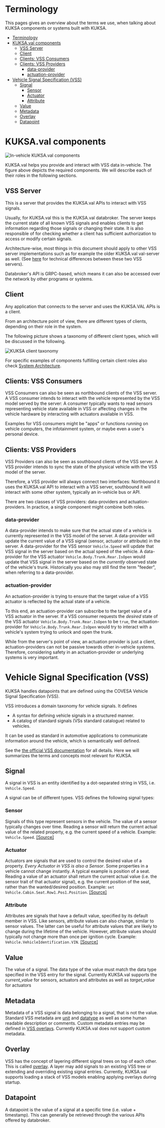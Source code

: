 # Terminology

This pages gives an overview about the terms we use, when talking about KUKSA components or systems built with KUKSA.

* [Terminology](#terminology)
* [KUKSA.val components](#kuksaval-components)
   * [VSS Server](#vss-server)
   * [Client](#client)
   * [Clients: VSS Consumers](#clients-vss-consumers)
   * [Clients: VSS Providers](#clients-vss-providers)
      * [data-provider](#data-provider)
      * [actuation-provider](#actuation-provider)
* [Vehicle Signal Specification (VSS)](#vehicle-signal-specification-vss)
   * [Signal](#signal)
      * [Sensor](#sensor)
      * [Actuator](#actuator)
      * [Attribute](#attribute)
   * [Value](#value)
   * [Metadata](#metadata)
   * [Overlay](#overlay)
   * [Datapoint](#datapoint)

# KUKSA.val components

![In-vehicle KUKSA.val components](./pictures/terminology.svg)

KUKSA.val helps you provide and interact with VSS data in-vehicle. The figure above depicts the required components. We will describe each of their roles in the following sections.

## VSS Server
This is a server that provides the KUKSA.val APIs to interact with VSS signals.

Usually, for KUKSA.val this is the KUKSA.val databroker. The server keeps the current state of all known VSS signals and enables clients to get information regarding those signals or changing their state. It is also responsible of for checking whether a client has sufficient authorization to access or modify certain signals.

Architecture-wise, most things in this document should apply to other VSS server implementations such as for example the older KUKSA.val val-server as well. (See [here](https://github.com/eclipse/kuksa.val/blob/master/doc/server-vs-broker.md) for technical differences between these two VSS servers).

Databroker's API is GRPC-based, which means it can also be accessed over the network by other programs or systems.


## Client
Any application that connects to the server and uses the KUKSA.VAL APIs is a client.

From an architecture point of view, there are  different types of clients, depending on their role in the system.

The following picture shows a taxonomy of different client types, which will be discussed in the following.

![KUKSA client taxonomy](./pictures/client-taxonomy.svg)

For specific examples of components fulfilling certain client roles also check [System Architecture](./system-architecture.md).

## Clients: VSS Consumers
VSS Consumers can also be seen as northbound clients of the VSS server. A VSS consumer intends to interact with the vehicle represented by the VSS model served by the server: A consumer typically wants to read sensors representing vehicle state available in VSS or affecting changes in the vehicle hardware by interacting with actuators available in VSS.

Examples for VSS consumers might be "apps" or functions running on vehicle computers, the infotainment system, or maybe even a user's personal device.

## Clients: VSS Providers
VSS Providers can also be seen as southbound clients of the VSS server. A VSS provider intends to sync the state of the physical vehicle with the VSS model of the server.

Therefore, a VSS provider will always connect two interfaces: Northbound it uses the KUKSA.val API to interact with a VSS server, southbound it will interact with some other system, typically an in-vehicle bus or API.

There are two classes of VSS providers: data-providers and actuation-providers. In practice, a single component might combine both roles.

### data-provider
A data-provider intends to make sure that the actual state of a vehicle is currently represented in the VSS model of the server. A data-provider will update the current value of a VSS signal (sensor, actuator or attribute) in the server. A data-provider for the VSS sensor `Vehicle.Speed` will update that VSS signal in the server based on the actual speed of the vehicle. A data-provider for the VSS actuator `Vehicle.Body.Trunk.Rear.IsOpen` would update that VSS signal in the server based on the _currently_ observed state of the vehicle's trunk.
Historically you also may still find the term "feeder", when referring to a data-provider.

### actuation-provider
An actuation-provider is trying to ensure that the target value of a VSS actuator is reflected by the actual state of a vehicle.

To this end, an actuation-provider can subscribe to the target value of a VSS actuator in the server.
If a VSS consumer requests the _desired_ state of the VSS actuator `Vehicle.Body.Trunk.Rear.IsOpen` to be `true`, the actuation-provider for `Vehicle.Body.Trunk.Rear.IsOpen` would try to interact with a vehicle's system trying to unlock and open the trunk.

While from the server's point of view, an actuation provider is just a client, actuation-providers can not be passive towards other in-vehicle systems. Therefore, considering safety in an actuation-provider or underlying systems is very important.

 # Vehicle Signal Specification (VSS)
 KUKSA handles datapoints that are defined using the COVESA Vehicle Signal Specification (VSS).

 VSS introduces a domain taxonomy for vehicle signals. It defines
 * A syntax for defining vehicle signals in a structured manner.
 * A catalog of standard signals (VSs standard catalogue) related to vehicles.

It can be used as standard in automotive applications to communicate information around the vehicle, which is semantically well defined.

See the [the official VSS documentation](https://covesa.github.io/vehicle_signal_specification/) for all details. Here we will summarizes the terms and concepts most relevant for KUKSA.

## Signal
A signal in VSS is an entity identified by a dot-separated string in VSS, i.e. `Vehicle.Speed`.

A signal can be of different types. VSS defines the following signal types:

### Sensor
Signals of this type represent sensors in the vehicle. The value of a sensor typically changes over time. Reading a sensor will return the current actual value of the related property, e.g. the current speed of a vehicle. Example: `Vehicle.Speed`. [[Source]](https://covesa.github.io/vehicle_signal_specification/rule_set/data_entry/sensor_actuator/)

### Actuator
Actuators are signals that are  used to control the desired value of a property. _Every Actuator in VSS is also a Sensor_. Some properties in a vehicle cannot change instantly. A typical example is position of a seat. Reading a value of an actuator shall return the current actual value (i.e. the sensor trait of that actuator signal), e.g. the current position of the seat, rather than the wanted/desired position. Example: `set Vehicle.Cabin.Seat.Row1.Pos1.Position`. [[Source]](https://covesa.github.io/vehicle_signal_specification/rule_set/data_entry/sensor_actuator/)

### Attribute
Attributes are signals that have a default value, specified by its default member in VSS. Like sensors, attribute values can also change, similar to sensor values. The latter can be useful for attribute values that are likely to change during the lifetime of the vehicle. However, attribute values should typically not change more than once per ignition cycle. Example: `Vehicle.VehicleIdentification.VIN`. [[Source]](https://covesa.github.io/vehicle_signal_specification/rule_set/data_entry/attributes/)

## Value
The value of a signal. The data type of the value must match the data type specified in the VSS entry for the signal. Currently KUKSA.val supports the _current_value_ for sensors, actuators and attributes as well as _target_value_ for actuators

## Metadata
Metadata of a VSS signal is data belonging to a signal, that is not the value. Standard VSS metadata are [unit](https://covesa.github.io/vehicle_signal_specification/rule_set/data_entry/data_units/) and [datatype](https://covesa.github.io/vehicle_signal_specification/rule_set/data_entry/data_types/) as well as some human readable description or comments. Custom metadata entries may be defined in [VSS overlays](https://covesa.github.io/vehicle_signal_specification/rule_set/overlay/). Currently KUKSA.val does not support custom metadata.

## Overlay
VSS has the concept of layering different signal trees on top of each other. This is called [overlay](https://covesa.github.io/vehicle_signal_specification/rule_set/overlay/). A layer may add signals to an existing VSS tree or extending and overriding existing signal entries.
Currently, KUKSA.val supports loading a stack of VSS models enabling applying overlays during startup.

## Datapoint
A datapoint is the value of a signal at a specific time (i.e. value + timestamp). This can generally be retrieved through the various APIs offered by databroker.
